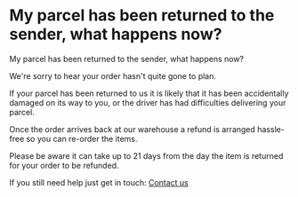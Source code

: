 # My parcel has been returned to the sender, what happens now?

My parcel has been returned to the sender, what happens now?

We're sorry to hear your order hasn't quite gone to plan.

If your parcel has been returned to us it is likely that it has been accidentally damaged on its way to you, or the driver has had difficulties delivering your parcel.

Once the order arrives back at our warehouse a refund is arranged hassle-free so you can re-order the items.

Please be aware it can take up to 21 days from the day the item is returned for your order to be refunded.

If you still need help just get in touch: [Contact us](/hc/en-gb/articles/20011957983378)
